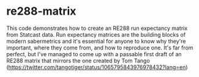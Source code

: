 # re288-matrix

This code demonstrates how to create an RE288 run expectancy matrix from Statcast data. Run expectancy matrices are 
the building blocks of modern sabermetrics and it's essential for anyone to know why they're important, where they 
come from, and how to reproduce one. It's far from perfect, but I've managed to come up with a passable first draft
of an RE288 matrix that mirrors the one created by Tom Tango (https://twitter.com/tangotiger/status/1065795843976978432?lang=en)
